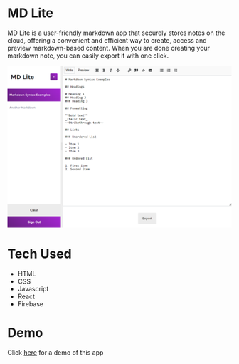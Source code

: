 # MD Lite
MD Lite is a user-friendly markdown app that securely stores notes on the cloud, offering a convenient and efficient way to create, access and preview markdown-based content. When you are done creating your markdown note, you can easily export it with one click.

![Alt Text](https://github.com/jandzouana/mdlite/blob/release/src/assets/screenshot.png)

# Tech Used
- HTML
- CSS
- Javascript
- React
- Firebase

# Demo
Click [here](jandzouana.github.io/mdlite/) for a demo of this app
